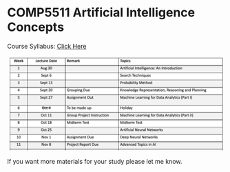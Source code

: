 # COMP5511 Artificial Intelligence Concepts

Course Syllabus: [Click Here](https://www.polyu.edu.hk/comp/docdrive/tpg/subject/COMP5511.pdf)

![Image](./syllabus.png)

If you want more materials for your study please let me know.